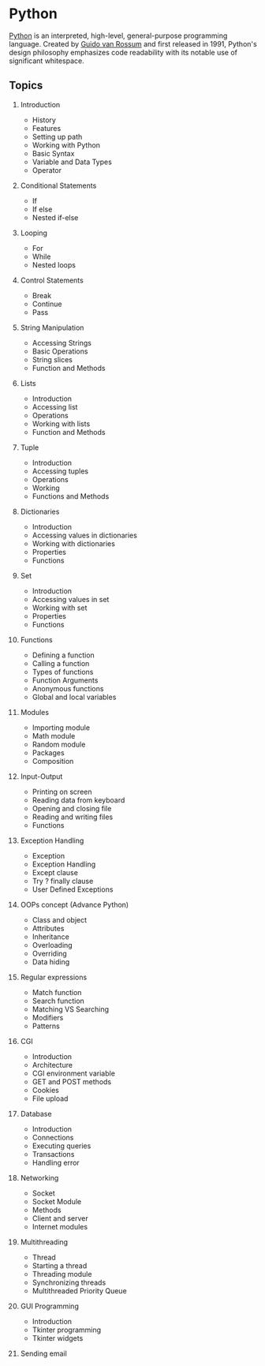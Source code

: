 # Python

[Python](https://www.python.org/) is an interpreted, high-level, general-purpose programming language. Created by [Guido van Rossum](https://gvanrossum.github.io/) and first released in 1991, Python's design philosophy emphasizes code readability with its notable use of significant whitespace.

## Topics

01. Introduction
    - History
    - Features
    - Setting up path
    - Working with Python
    - Basic Syntax
    - Variable and Data Types
    - Operator

02. Conditional Statements
    - If
    - If else
    - Nested if-else

03. Looping
    - For
    - While
    - Nested loops

04. Control Statements
    - Break
    - Continue
    - Pass

05. String Manipulation
    - Accessing Strings
    - Basic Operations
    - String slices
    - Function and Methods

06. Lists
    - Introduction
    - Accessing list
    - Operations
    - Working with lists
    - Function and Methods

07. Tuple
    - Introduction
    - Accessing tuples
    - Operations
    - Working
    - Functions and Methods

08. Dictionaries
    - Introduction
    - Accessing values in dictionaries
    - Working with dictionaries
    - Properties
    - Functions

09. Set
    - Introduction
    - Accessing values in set
    - Working with set
    - Properties
    - Functions

10. Functions
    - Defining a function
    - Calling a function
    - Types of functions
    - Function Arguments
    - Anonymous functions
    - Global and local variables

11. Modules
    - Importing module
    - Math module
    - Random module
    - Packages
    - Composition

12. Input-Output
    - Printing on screen
    - Reading data from keyboard
    - Opening and closing file
    - Reading and writing files
    - Functions

13. Exception Handling
    - Exception
    - Exception Handling
    - Except clause
    - Try ? finally clause
    - User Defined Exceptions

14. OOPs concept (Advance Python)
    - Class and object
    - Attributes
    - Inheritance
    - Overloading
    - Overriding
    - Data hiding

15. Regular expressions
    - Match function
    - Search function
    - Matching VS Searching
    - Modifiers
    - Patterns

16. CGI
    - Introduction
    - Architecture
    - CGI environment variable
    - GET and POST methods
    - Cookies
    - File upload

17. Database
    - Introduction
    - Connections
    - Executing queries
    - Transactions
    - Handling error

18. Networking
    - Socket
    - Socket Module
    - Methods
    - Client and server
    - Internet modules

19. Multithreading
    - Thread
    - Starting a thread
    - Threading module
    - Synchronizing threads
    - Multithreaded Priority Queue

20. GUI Programming
    - Introduction
    - Tkinter programming
    - Tkinter widgets

21. Sending email
